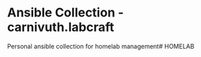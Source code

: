 # Ansible Collection - carnivuth.labcraft

Personal ansible collection for homelab management# HOMELAB
